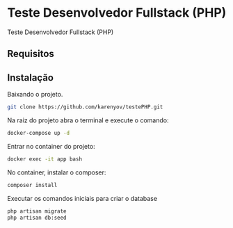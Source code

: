 # Teste Desenvolvedor Fullstack (PHP)
Teste Desenvolvedor Fullstack (PHP)


## Requisitos



## Instalação

Baixando o projeto.
```sh
git clone https://github.com/karenyov/testePHP.git
```

Na raiz do projeto abra o terminal e execute o comando:
```sh
docker-compose up -d
```

Entrar no container do projeto:
```sh
docker exec -it app bash
```

No container, instalar o composer:
```sh
composer install
```

Executar os comandos iniciais para criar o database
```sh
php artisan migrate
php artisan db:seed
```
